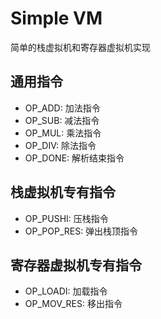 # Simple VM
简单的栈虚拟机和寄存器虚拟机实现

## 通用指令
- OP_ADD: 加法指令
- OP_SUB: 减法指令
- OP_MUL: 乘法指令
- OP_DIV: 除法指令
- OP_DONE: 解析结束指令

## 栈虚拟机专有指令
- OP_PUSHI: 压栈指令
- OP_POP_RES: 弹出栈顶指令

## 寄存器虚拟机专有指令
- OP_LOADI: 加载指令
- OP_MOV_RES: 移出指令